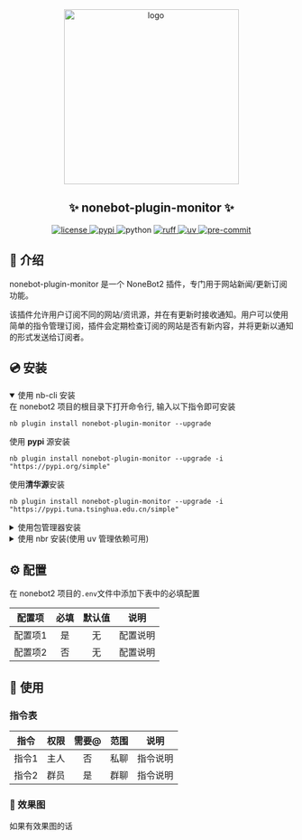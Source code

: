 <div align="center">
    <a href="https://v2.nonebot.dev/store">
    <img src="https://raw.githubusercontent.com/fllesser/nonebot-plugin-template/refs/heads/resource/.docs/NoneBotPlugin.svg" width="310" alt="logo"></a>

## ✨ nonebot-plugin-monitor ✨

<a href="./LICENSE">
    <img src="https://img.shields.io/github/license/zanderzhng/nonebot-plugin-monitor.svg" alt="license">
</a>
<a href="https://pypi.python.org/pypi/nonebot-plugin-monitor">
    <img src="https://img.shields.io/pypi/v/nonebot-plugin-monitor.svg" alt="pypi">
</a>
<img src="https://img.shields.io/badge/python-3.10+-blue.svg" alt="python">
<a href="https://github.com/astral-sh/ruff">
    <img src="https://img.shields.io/badge/code%20style-ruff-black?style=flat-square&logo=ruff" alt="ruff">
</a>
<a href="https://github.com/astral-sh/uv">
    <img src="https://img.shields.io/badge/package%20manager-uv-black?style=flat-square&logo=uv" alt="uv">
</a>
<a href="https://results.pre-commit.ci/latest/github/zanderzhng/nonebot-plugin-monitor/master">
    <img src="https://results.pre-commit.ci/badge/github/zanderzhng/nonebot-plugin-monitor/master.svg" alt="pre-commit" />
</a>
</div>

## 📖 介绍

nonebot-plugin-monitor 是一个 NoneBot2 插件，专门用于网站新闻/更新订阅功能。

该插件允许用户订阅不同的网站/资讯源，并在有更新时接收通知。用户可以使用简单的指令管理订阅，插件会定期检查订阅的网站是否有新内容，并将更新以通知的形式发送给订阅者。

## 💿 安装

<details open>
<summary>使用 nb-cli 安装</summary>
在 nonebot2 项目的根目录下打开命令行, 输入以下指令即可安装

    nb plugin install nonebot-plugin-monitor --upgrade
使用 **pypi** 源安装

    nb plugin install nonebot-plugin-monitor --upgrade -i "https://pypi.org/simple"
使用**清华源**安装

    nb plugin install nonebot-plugin-monitor --upgrade -i "https://pypi.tuna.tsinghua.edu.cn/simple"


</details>

<details>
<summary>使用包管理器安装</summary>
在 nonebot2 项目的插件目录下, 打开命令行, 根据你使用的包管理器, 输入相应的安装命令

<details open>
<summary>uv</summary>

    uv add nonebot-plugin-monitor
安装仓库 master 分支

    uv add git+https://github.com/zanderzhng/nonebot-plugin-monitor@master
</details>

<details>
<summary>pdm</summary>

    pdm add nonebot-plugin-monitor
安装仓库 master 分支

    pdm add git+https://github.com/zanderzhng/nonebot-plugin-monitor@master
</details>
<details>
<summary>poetry</summary>

    poetry add nonebot-plugin-monitor
安装仓库 master 分支

    poetry add git+https://github.com/zanderzhng/nonebot-plugin-monitor@master
</details>

打开 nonebot2 项目根目录下的 `pyproject.toml` 文件, 在 `[tool.nonebot]` 部分追加写入

    plugins = ["nonebot_plugin_monitor"]

</details>

<details>
<summary>使用 nbr 安装(使用 uv 管理依赖可用)</summary>

[nbr](https://github.com/fllesser/nbr) 是一个基于 uv 的 nb-cli，可以方便地管理 nonebot2

    nbr plugin install nonebot-plugin-monitor
使用 **pypi** 源安装

    nbr plugin install nonebot-plugin-monitor -i "https://pypi.org/simple"
使用**清华源**安装

    nbr plugin install nonebot-plugin-monitor -i "https://pypi.tuna.tsinghua.edu.cn/simple"

</details>


## ⚙️ 配置

在 nonebot2 项目的`.env`文件中添加下表中的必填配置

| 配置项  | 必填  | 默认值 |   说明   |
| :-----: | :---: | :----: | :------: |
| 配置项1 |  是   |   无   | 配置说明 |
| 配置项2 |  否   |   无   | 配置说明 |

## 🎉 使用
### 指令表
| 指令  | 权限  | 需要@ | 范围  |   说明   |
| :---: | :---: | :---: | :---: | :------: |
| 指令1 | 主人  |  否   | 私聊  | 指令说明 |
| 指令2 | 群员  |  是   | 群聊  | 指令说明 |

### 🎨 效果图
如果有效果图的话
